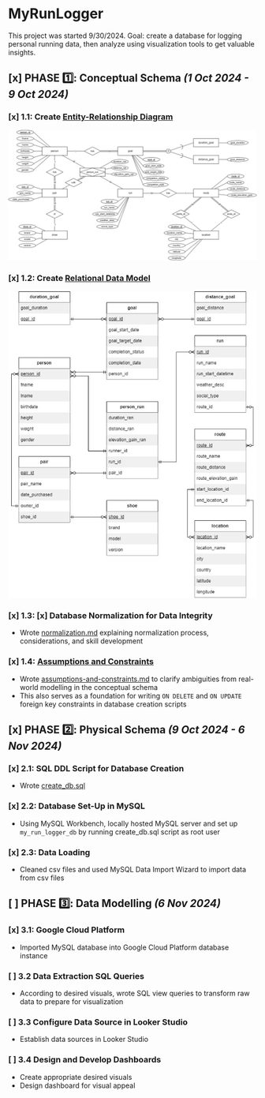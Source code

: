 # MyRunLogger

This project was started 9/30/2024.
Goal: create a database for logging personal running data, then analyze using visualization tools to get valuable insights.

## [x] **PHASE 1️⃣**: Conceptual Schema *(1 Oct 2024 - 9 Oct 2024)*

### [x] 1.1: Create [Entity-Relationship Diagram](conceptual-schema/ERD.jpg)
![MyRunLogger Entity-Relationship-Diagram](https://github.com/wongd1532/MyRunLogger/blob/main/conceptual-schema/ERD.jpg?raw=true)

### [x] 1.2: Create [Relational Data Model](conceptual-schema/relational-data-model.jpg)
![MyRunLogger Relational-Data-Model](https://github.com/wongd1532/MyRunLogger/blob/main/conceptual-schema/relational-data-model.jpg?raw=true)

### [x] 1.3: [x] Database Normalization for Data Integrity
- Wrote [normalization.md](conceptual-schema/normalization.md) explaining normalization process, considerations, and skill development

### [x] 1.4: [Assumptions and Constraints](#assumptions-and-constraints)
- Wrote [assumptions-and-constraints.md](conceptual-schema/assumptions-and-constraints.md) to clarify ambiguities from real-world modelling in the conceptual schema
- This also serves as a foundation for writing `ON DELETE` and `ON UPDATE` foreign key constraints in database creation scripts

## [x] **PHASE 2️⃣**: Physical Schema *(9 Oct 2024 - 6 Nov 2024)*

### [x] 2.1: SQL DDL Script for Database Creation
- Wrote [create_db.sql](physical-schema/create_db.sql)

### [x] 2.2: Database Set-Up in MySQL
- Using MySQL Workbench, locally hosted MySQL server and set up `my_run_logger_db` by running create_db.sql script as root user

### [x] 2.3: Data Loading
- Cleaned csv files and used MySQL Data Import Wizard to import data from csv files

## [ ] **PHASE 3️⃣**: Data Modelling *(6 Nov 2024)*

### [x] 3.1: Google Cloud Platform
- Imported MySQL database into Google Cloud Platform database instance

### [ ] 3.2 Data Extraction SQL Queries
- According to desired visuals, wrote SQL view queries to transform raw data to prepare for visualization

### [ ] 3.3 Configure Data Source in Looker Studio
- Establish data sources in Looker Studio

### [ ] 3.4 Design and Develop Dashboards
- Create appropriate desired visuals
- Design dashboard for visual appeal
